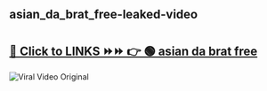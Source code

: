 
 ## asian_da_brat_free-leaked-video 

# <h2><a href="https://clipsfans.com/asian_da_brat_free&ref=git">🔗 Click to LINKS ⏩⏩ 👉 🟢 asian da brat free </a></h2>

<a href="https://clipsfans.com/asian_da_brat_free&ref=git" rel="nofollow" data-target="animated-image.originalLink"><img src="https://i.ibb.co.com/xMMVF88/686577567.gif" alt="Viral Video Original" style="max-width: 100%; display: inline-block;" data-target="animated-image.originalImage"></a>
